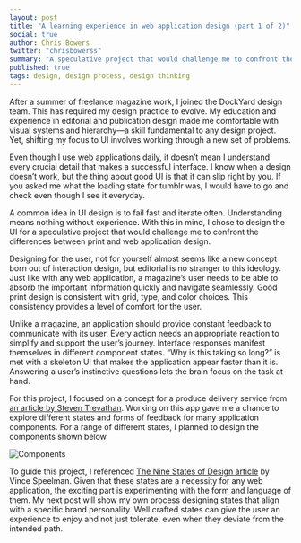 ```yaml
---
layout: post
title: "A learning experience in web application design (part 1 of 2)"
social: true
author: Chris Bowers
twitter: "chrisbowerss"
summary: "A speculative project that would challenge me to confront the differences between print and web application design."
published: true
tags: design, design process, design thinking
---
```


After a summer of freelance magazine work, I joined the DockYard design team. This has required my design practice to evolve. My education and experience in editorial and publication design made me comfortable with visual systems and hierarchy—a skill fundamental to any design project. Yet, shifting my focus to UI involves working through a new set of problems. 

Even though I use web applications daily, it doesn’t mean I understand every crucial detail that makes a successful interface. I know when a design doesn’t work, but the thing about good UI is that it can slip right by you. If you asked me what the loading state for tumblr was, I would have to go and check even though I see it everyday. 

A common idea in UI design is to fail fast and iterate often. Understanding means nothing without experience. With this in mind, I chose to design the UI for a speculative project that would challenge me to confront the differences between print and web application design.

Designing for the user, not for yourself almost seems like a new concept born out of interaction design, but editorial is no stranger to this ideology. Just like with any web application, a magazine’s user needs to be able to absorb the important information quickly and navigate seamlessly. Good print design is consistent with grid, type, and color choices. This consistency provides a level of comfort for the user. 

Unlike a magazine, an application should provide constant feedback to communicate with its user. Every action needs an appropriate reaction to simplify and support the user’s journey. Interface responses manifest themselves in different component states. “Why is this taking so long?” is met with a skeleton UI that makes the application appear faster than it is. Answering a user’s instinctive questions lets the brain focus on the task at hand. 

For this project, I focused on a concept for a produce delivery service from [an article by Steven Trevathan](http://www.creativebloq.com/web-design/design-single-page-app-ember-121518402). Working on this app gave me a chance to explore different states and forms of feedback for many application components. For a range of different states, I planned to design the components shown below.

![Components](http://i.imgur.com/G0ZEL3x.jpg)

To guide this project, I referenced [The Nine States of Design article](https://medium.com/swlh/the-nine-states-of-design-5bfe9b3d6d85#.agxc5g36b) by Vince Speelman. Given that these states are a necessity for any web application, the exciting part is experimenting with the form and language of them. My next post will show my own process designing states that align with a specific brand personality. Well crafted states can give the user an experience to enjoy and not just tolerate, even when they deviate from the intended path. 
